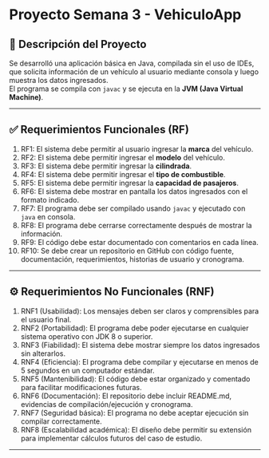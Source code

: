 # Proyecto Semana 3 - VehiculoApp



## 📌 Descripción del Proyecto
Se desarrolló una aplicación básica en Java, compilada sin el uso de IDEs, que solicita información de un vehículo al usuario mediante consola y luego muestra los datos ingresados.  
El programa se compila con `javac` y se ejecuta en la **JVM (Java Virtual Machine)**.

----------------------

## ✅ Requerimientos Funcionales (RF)
1. RF1: El sistema debe permitir al usuario ingresar la **marca** del vehículo.  
2. RF2: El sistema debe permitir ingresar el **modelo** del vehículo.  
3. RF3: El sistema debe permitir ingresar la **cilindrada**.  
4. RF4: El sistema debe permitir ingresar el **tipo de combustible**.  
5. RF5: El sistema debe permitir ingresar la **capacidad de pasajeros**.  
6. RF6: El sistema debe mostrar en pantalla los datos ingresados con el formato indicado.  
7. RF7: El programa debe ser compilado usando `javac` y ejecutado con `java` en consola.  
8. RF8: El programa debe cerrarse correctamente después de mostrar la información.  
9. RF9: El código debe estar documentado con comentarios en cada línea.  
10. RF10: Se debe crear un repositorio en GitHub con código fuente, documentación, requerimientos, historias de usuario y cronograma.  

----------------------------------------

## ⚙️ Requerimientos No Funcionales (RNF)
1. RNF1 (Usabilidad): Los mensajes deben ser claros y comprensibles para el usuario final.  
2. RNF2 (Portabilidad): El programa debe poder ejecutarse en cualquier sistema operativo con JDK 8 o superior.  
3. RNF3 (Fiabilidad): El sistema debe mostrar siempre los datos ingresados sin alterarlos.  
4. RNF4 (Eficiencia): El programa debe compilar y ejecutarse en menos de 5 segundos en un computador estándar.  
5. RNF5 (Mantenibilidad): El código debe estar organizado y comentado para facilitar modificaciones futuras.  
6. RNF6 (Documentación): El repositorio debe incluir README.md, evidencias de compilación/ejecución y cronograma.  
7. RNF7 (Seguridad básica): El programa no debe aceptar ejecución sin compilar correctamente.  
8. RNF8 (Escalabilidad académica): El diseño debe permitir su extensión para implementar cálculos futuros del caso de estudio.  


--------------------------